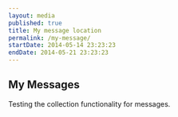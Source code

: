 ```yaml
---
layout: media
published: true
title: My message location
permalink: /my-message/
startDate: 2014-05-14 23:23:23
endDate: 2014-05-21 23:23:23
---
```


## My Messages

Testing the collection functionality for messages.
